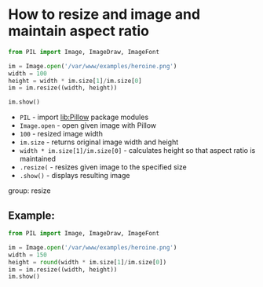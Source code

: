 # How to resize and image and maintain aspect ratio

```python
from PIL import Image, ImageDraw, ImageFont

im = Image.open('/var/www/examples/heroine.png')
width = 100
height = width * im.size[1]/im.size[0]
im = im.resize((width, height))

im.show()
```

- `PIL` - import [lib:Pillow](https://onelinerhub.com/python-pillow/how-to-install-python-pillow-module) package modules
- `Image.open` - open given image with Pillow
- `100` - resized image width
- `im.size` - returns original image width and height
- `width * im.size[1]/im.size[0]` - calculates height so that aspect ratio is maintained
- `.resize(` - resizes given image to the specified size
- `.show()` - displays resulting image

group: resize

## Example: 
```python
from PIL import Image, ImageDraw, ImageFont

im = Image.open('/var/www/examples/heroine.png')
width = 150
height = round(width * im.size[1]/im.size[0])
im = im.resize((width, height))
im.show()
```

